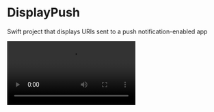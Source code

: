 
# DisplayPush
Swift project
 that displays URIs sent to a push notification-enabled app 

![caption](https://github.com/krypted/DisplayPush/blob/main/480.mov)
